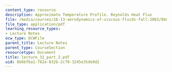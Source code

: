 ```yaml
---
content_type: resource
description: Approximate Temperature Profile. Reynolds Heat Flux
file: /media/courses/16-13-aerodynamics-of-viscous-fluids-fall-2003/8b6bfba1762e832b2c703245e35de9d2_lecture_31_part_2.pdf
file_type: application/pdf
learning_resource_types:
- Lecture Notes
ocw_type: OCWFile
parent_title: Lecture Notes
parent_type: CourseSection
resourcetype: Document
title: lecture_31_part_2.pdf
uid: 8b6bfba1-762e-832b-2c70-3245e35de9d2
---
```

